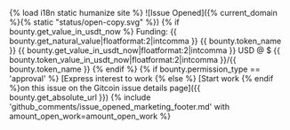 {% load i18n static humanize site %}
![Issue Opened]({% current_domain %}{% static "status/open-copy.svg" %})
{% if bounty.get_value_in_usdt_now %}
Funding: {{ bounty.get_natural_value|floatformat:2|intcomma }} {{ bounty.token_name }} {{ bounty.get_value_in_usdt_now|floatformat:2|intcomma }} USD @ $ {{ bounty.token_value_in_usdt_now|floatformat:2|intcomma }}/{{ bounty.token_name }}
{% endif %}
{% if bounty.permission_type == 'approval' %} [Express interest to work {% else %} [Start work {% endif %}on this issue on the Gitcoin issue details page]({{ bounty.get_absolute_url }})
{% include 'github_comments/issue_opened_marketing_footer.md' with amount_open_work=amount_open_work %}
